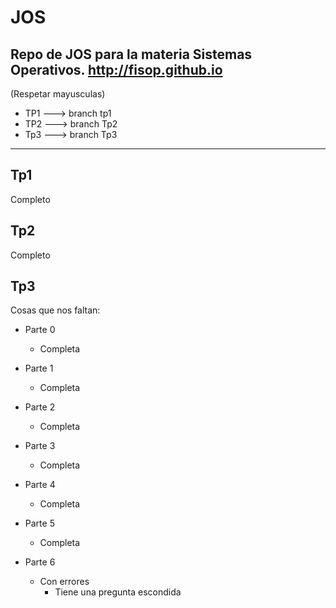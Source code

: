 # JOS
Repo de JOS para la materia Sistemas Operativos.
http://fisop.github.io
--------
(Respetar mayusculas)

- TP1 ---> branch tp1
- TP2 ---> branch Tp2 
- Tp3 ---> branch Tp3

--------
## Tp1

Completo

## Tp2

Completo

## Tp3

Cosas que nos faltan:

- Parte 0
  - Completa

- Parte 1
  - Completa
 
- Parte 2
  - Completa
  
- Parte 3
  - Completa
  
- Parte 4
  - Completa
  
- Parte 5
  - Completa
  
- Parte 6
  - Con errores
    - Tiene una pregunta escondida
